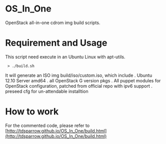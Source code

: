 OS_In_One
=========

OpenStack all-in-one cdrom img build scripts.

# Requirement and Usage
This script need execute in an Ubuntu Linux with apt-utils.

     > ./build.sh

It will generate an ISO img build/iso/custom.iso, which include
 . Ubuntu 12.10 Server amd64
 . all OpenStack G version pkgs
 . All puppet modules for OpenStack configuration, patched from official repo with ipv6 support
 . preseed cfg for un-attendable installtion

# How to work
For the commented code, please refer to
[http://tdsparrow.github.io/OS_In_One/build.html](http://tdsparrow.github.io/OS_In_One/build.html)

